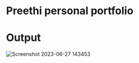 # Preethi personal portfolio
# Output
![Screenshot 2023-06-27 143453](https://github.com/preethisreej/Preethi-personal-porfolio/assets/121500234/c014b36a-4323-4b86-8f7b-e62cfb09edf8)
